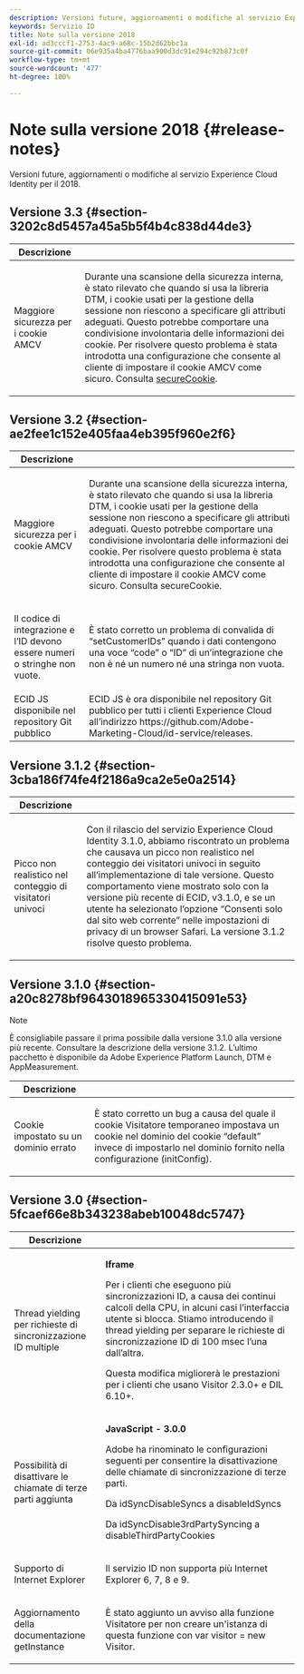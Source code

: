 ```yaml
---
description: Versioni future, aggiornamenti o modifiche al servizio Experience Cloud Identity per il 2018.
keywords: Servizio ID
title: Note sulla versione 2018
exl-id: ad3cccf1-2753-4ac9-a68c-15b2d62bbc1a
source-git-commit: 06e935a4ba4776baa900d3dc91e294c92b873c0f
workflow-type: tm+mt
source-wordcount: '477'
ht-degree: 100%

---
```


# Note sulla versione 2018 {#release-notes}

Versioni future, aggiornamenti o modifiche al servizio Experience Cloud Identity per il 2018.

## Versione 3.3 {#section-3202c8d5457a45a5b5f4b4c838d44de3}

<table id="table_201417BD540E4EE69911AABE9BF77509"> 
 <thead> 
  <tr> 
   <th colname="col1" class="entry"> Descrizione </th> 
   <th colname="col2" class="entry"> </th> 
  </tr>
 </thead>
 <tbody> 
  <tr> 
   <td colname="col1"> <p>Maggiore sicurezza per i cookie AMCV </p> </td> 
   <td colname="col2"> <p>Durante una scansione della sicurezza interna, è stato rilevato che quando si usa la libreria DTM, i cookie usati per la gestione della sessione non riescono a specificare gli attributi adeguati. Questo potrebbe comportare una condivisione involontaria delle informazioni dei cookie. Per risolvere questo problema è stata introdotta una configurazione che consente al cliente di impostare il cookie AMCV come sicuro. Consulta <a href="/help/library/function-vars/securecookie.md" format="https" scope="external">secureCookie</a>. </p> </td> 
  </tr> 
 </tbody> 
</table>

## Versione 3.2 {#section-ae2fee1c152e405faa4eb395f960e2f6}

<table id="table_6546F5C74E4742E4B5E9793BCEAB66FA"> 
 <thead> 
  <tr> 
   <th colname="col1" class="entry"> Descrizione </th> 
   <th colname="col2" class="entry"> </th> 
  </tr>
 </thead>
 <tbody> 
  <tr> 
   <td colname="col1"> <p>Maggiore sicurezza per i cookie AMCV </p> </td> 
   <td colname="col2"> <p>Durante una scansione della sicurezza interna, è stato rilevato che quando si usa la libreria DTM, i cookie usati per la gestione della sessione non riescono a specificare gli attributi adeguati. Questo potrebbe comportare una condivisione involontaria delle informazioni dei cookie. Per risolvere questo problema è stata introdotta una configurazione che consente al cliente di impostare il cookie AMCV come sicuro. Consulta secureCookie. </p> </td> 
  </tr> 
  <tr> 
   <td colname="col1"> <p>Il codice di integrazione e l’ID devono essere numeri o stringhe non vuote. </p> </td> 
   <td colname="col2"> <p>È stato corretto un problema di convalida di “setCustomerIDs” quando i dati contengono una voce “code” o “ID” di un’integrazione che non è né un numero né una stringa non vuota. </p> </td> 
  </tr> 
  <tr> 
   <td colname="col1"> ECID JS disponibile nel repository Git pubblico </td> 
   <td colname="col2"> ECID JS è ora disponibile nel repository Git pubblico per tutti i clienti Experience Cloud all’indirizzo https://github.com/Adobe-Marketing-Cloud/id-service/releases. </td> 
  </tr> 
 </tbody> 
</table>

## Versione 3.1.2 {#section-3cba186f74fe4f2186a9ca2e5e0a2514}

<table id="table_9FA4E20C996746A2A4219C9A0F759AD1"> 
 <thead> 
  <tr> 
   <th colname="col1" class="entry"> Descrizione </th> 
   <th colname="col2" class="entry"> </th> 
  </tr>
 </thead>
 <tbody> 
  <tr> 
   <td colname="col1"> <p>Picco non realistico nel conteggio di visitatori univoci </p> </td> 
   <td colname="col2"> <p>Con il rilascio del servizio Experience Cloud Identity 3.1.0, abbiamo riscontrato un problema che causava un picco non realistico nel conteggio dei visitatori univoci in seguito all’implementazione di tale versione. Questo comportamento viene mostrato solo con la versione più recente di ECID, v3.1.0, e se un utente ha selezionato l’opzione “Consenti solo dal sito web corrente” nelle impostazioni di privacy di un browser Safari. La versione 3.1.2 risolve questo problema. </p> </td> 
  </tr> 
 </tbody> 
</table>

## Versione 3.1.0 {#section-a20c8278bf9643018965330415091e53}

>[!NOTE]
>
>È consigliabile passare il prima possibile dalla versione 3.1.0 alla versione più recente. Consultare la descrizione della versione 3.1.2. L’ultimo pacchetto è disponibile da Adobe Experience Platform Launch, DTM e AppMeasurement.

<table id="table_512039AFC4D34038B8F116B71EEEE7F6"> 
 <thead> 
  <tr> 
   <th colname="col1" class="entry"> Descrizione </th> 
   <th colname="col2" class="entry"> </th> 
  </tr>
 </thead>
 <tbody> 
  <tr> 
   <td colname="col1"> <p>Cookie impostato su un dominio errato </p> </td> 
   <td colname="col2"> <p>È stato corretto un bug a causa del quale il cookie Visitatore temporaneo impostava un cookie nel dominio del cookie “default” invece di impostarlo nel dominio fornito nella configurazione (initConfig). </p> </td> 
  </tr> 
 </tbody> 
</table>

## Versione 3.0 {#section-5fcaef66e8b343238abeb10048dc5747}

<table id="table_7E9224D6CC924A2DB5119171C9DC5443"> 
 <thead> 
  <tr> 
   <th colname="col1" class="entry"> Descrizione </th> 
   <th colname="col2" class="entry"> </th> 
  </tr>
 </thead>
 <tbody> 
  <tr> 
   <td colname="col1"> <p>Thread yielding per richieste di sincronizzazione ID multiple </p> </td> 
   <td colname="col2"> <p><b>Iframe</b> </p> <p>Per i clienti che eseguono più sincronizzazioni ID, a causa dei continui calcoli della CPU, in alcuni casi l’interfaccia utente si blocca. Stiamo introducendo il thread yielding per separare le richieste di sincronizzazione ID di 100 msec l’una dall’altra. </p> <p>Questa modifica migliorerà le prestazioni per i clienti che usano Visitor 2.3.0+ e DIL 6.10+. </p> </td> 
  </tr> 
  <tr> 
   <td colname="col1"> Possibilità di disattivare le chiamate di terze parti aggiunta </td> 
   <td colname="col2"> <p><b>JavaScript - 3.0.0</b> </p> <p>Adobe ha rinominato le configurazioni seguenti per consentire la disattivazione delle chiamate di sincronizzazione di terze parti. </p> <p>Da idSyncDisableSyncs a disableIdSyncs </p> <p>Da idSyncDisable3rdPartySyncing a disableThirdPartyCookies </p> </td> 
  </tr> 
  <tr> 
   <td colname="col1"> <p>Supporto di Internet Explorer </p> </td> 
   <td colname="col2"> <p>Il servizio ID non supporta più Internet Explorer 6, 7, 8 e 9. </p> </td> 
  </tr> 
  <tr> 
   <td colname="col1"> <p>Aggiornamento della documentazione getInstance </p> </td> 
   <td colname="col2"> <p>È stato aggiunto un avviso alla funzione Visitatore per non creare un'istanza di questa funzione con var visitor = new Visitor. </p> </td> 
  </tr> 
 </tbody> 
</table>
